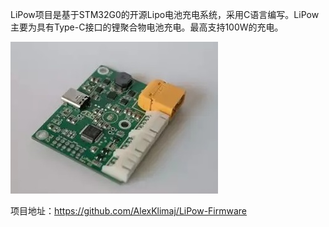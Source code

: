 LiPow项目是基于STM32G0的开源Lipo电池充电系统，采用C语言编写。LiPow主要为具有Type-C接口的锂聚合物电池充电。最高支持100W的充电。



![](./images/LiPow.jpg)





项目地址：https://github.com/AlexKlimaj/LiPow-Firmware